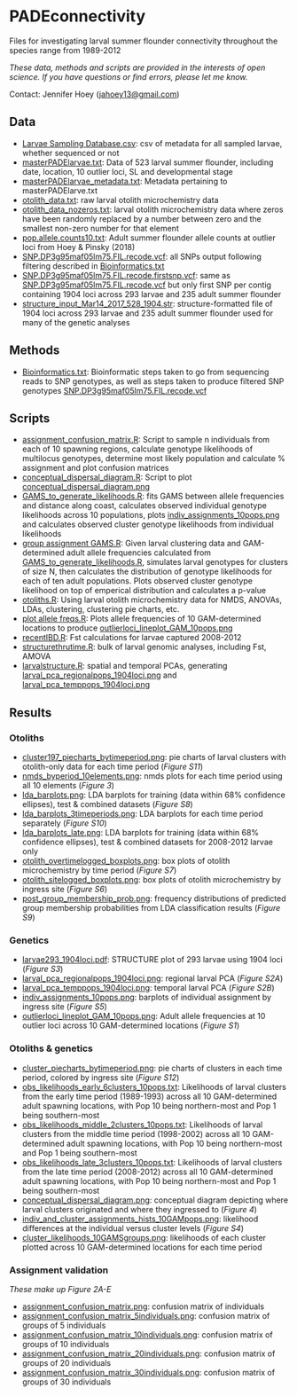 # PADEconnectivity
Files for investigating larval summer flounder connectivity throughout the species range from 1989-2012

_These data, methods and scripts are provided in the interests of open science. If you have questions or find errors, please let me know._

Contact:
Jennifer Hoey
(jahoey13@gmail.com)

## Data
* [Larvae Sampling Database.csv](https://github.com/pinskylab/PADEconnectivity/blob/master/Larvae%20Sampling%20Database.csv): csv of metadata for all sampled larvae, whether sequenced or not
* [masterPADElarvae.txt](https://github.com/pinskylab/PADEconnectivity/blob/master/masterPADElarvae.txt): Data of 523 larval summer flounder, including date, location, 10 outlier loci, SL and developmental stage
* [masterPADElarvae_metadata.txt](https://github.com/pinskylab/PADEconnectivity/blob/master/masterPADElarvae_metadata.txt): Metadata pertaining to masterPADElarve.txt
* [otolith_data.txt](https://github.com/pinskylab/PADEconnectivity/blob/master/otolith_data.txt): raw larval otolith microchemistry data
* [otolith_data_nozeros.txt](https://github.com/pinskylab/PADEconnectivity/blob/master/otolith_data_nozeros.txt): larval otolith microchemistry data where zeros have been randomly replaced by a number between zero and the smallest non-zero number for that element
* [pop.allele.counts10.txt](https://github.com/pinskylab/PADEconnectivity/blob/master/pop.allele.counts10.txt): Adult summer flounder allele counts at outlier loci from Hoey & Pinsky (2018)
* [SNP.DP3g95maf05lm75.FIL.recode.vcf](https://github.com/pinskylab/PADEconnectivity/blob/master/SNP.DP3g95maf05lm75.FIL.recode.vcf): all SNPs output following filtering described in [Bioinformatics.txt](https://github.com/pinskylab/PADEconnectivity/blob/master/Bioinformatics.txt)
* [SNP.DP3g95maf05lm75.FIL.recode.firstsnp.vcf](https://github.com/pinskylab/PADEconnectivity/blob/master/SNP.DP3g95maf05lm75.FIL.recode.firstsnp.vcf): same as [SNP.DP3g95maf05lm75.FIL.recode.vcf](https://github.com/pinskylab/PADEconnectivity/blob/master/SNP.DP3g95maf05lm75.FIL.recode.vcf) but only first SNP per contig containing 1904 loci across 293 larvae and 235 adult summer flounder
* [structure_input_Mar14_2017_528_1904.str](https://github.com/pinskylab/PADEconnectivity/blob/master/structure_input_Mar14_2017_528_1904.str): structure-formatted file of 1904 loci across 293 larvae and 235 adult summer flounder used for many of the genetic analyses

## Methods
* [Bioinformatics.txt](https://github.com/pinskylab/PADEconnectivity/blob/master/Bioinformatics.txt): Bioinformatic steps taken to go from sequencing reads to SNP genotypes, as well as steps taken to produce filtered SNP genotypes [SNP.DP3g95maf05lm75.FIL.recode.vcf](https://github.com/pinskylab/PADEconnectivity/blob/master/SNP.DP3g95maf05lm75.FIL.recode.vcf)

## Scripts
* [assignment_confusion_matrix.R](https://github.com/pinskylab/PADEconnectivity/blob/master/assignment_confusion_matrix.R): Script to sample n individuals from each of 10 spawning regions, calculate genotype likelihoods of multilocus genotypes, determine most likely population and calculate % assignment and plot confusion matrices
* [conceptual_dispersal_diagram.R](https://github.com/pinskylab/PADEconnectivity/blob/master/conceptual_dispersal_diagram.R): Script to plot [conceptual_dispersal_diagram.png](https://github.com/pinskylab/PADEconnectivity/blob/master/conceptual_dispersal_diagram.png)
* [GAMS_to_generate_likelihoods.R](https://github.com/pinskylab/PADEconnectivity/blob/master/GAMS_to_generate_likelihoods.R): fits GAMS between allele frequencies and distance along coast, calculates observed individual genotype likelihoods across 10 populations, plots [indiv_assignments_10pops.png](https://github.com/pinskylab/PADEconnectivity/blob/master/indiv_assignments_10pops.png) and calculates observed cluster genotype likelihoods from individual likelihoods
* [group assignment GAMS.R](https://github.com/pinskylab/PADEconnectivity/blob/master/group%20assignment%20GAMS.R): Given larval clustering data and GAM-determined adult allele frequencies calculated from [GAMS_to_generate_likelihoods.R](https://github.com/pinskylab/PADEconnectivity/blob/master/GAMS_to_generate_likelihoods.R), simulates larval genotypes for clusters of size N, then calculates the distribution of genotype likelihoods for each of ten adult populations. Plots observed cluster genotype likelihood on top of emperical distribution and calculates a p-value
* [otoliths.R](https://github.com/pinskylab/PADEconnectivity/blob/master/otoliths.R): Using larval otolith microchemistry data for NMDS, ANOVAs, LDAs, clustering, clustering pie charts, etc.
* [plot allele freqs.R](https://github.com/pinskylab/PADEconnectivity/blob/master/plot%20allele%20freqs.R): Plots allele frequencies of 10 GAM-determined locations to produce [outlierloci_lineplot_GAM_10pops.png](https://github.com/pinskylab/PADEconnectivity/blob/master/outlierloci_lineplot_GAM_10pops.png)
* [recentIBD.R](https://github.com/pinskylab/PADEconnectivity/blob/master/recentIBD.R): Fst calculations for larvae captured 2008-2012
* [structurethrutime.R](https://github.com/pinskylab/PADEconnectivity/blob/master/structurethrutime.R): bulk of larval genomic analyses, including Fst, AMOVA
* [larvalstructure.R](https://github.com/pinskylab/PADEconnectivity/blob/master/larvalstructure.R): spatial and temporal PCAs, generating [larval_pca_regionalpops_1904loci.png](https://github.com/pinskylab/PADEconnectivity/blob/master/larval_pca_regionalpops_1904loci.png) and [larval_pca_temppops_1904loci.png](https://github.com/pinskylab/PADEconnectivity/blob/master/larval_pca_temppops_1904loci.png)

## Results
### Otoliths
* [cluster197_piecharts_bytimeperiod.png](https://github.com/pinskylab/PADEconnectivity/blob/master/cluster197_piecharts_bytimeperiod.png): pie charts of larval clusters with otolith-only data for each time period (_Figure S11_)
* [nmds_byperiod_10elements.png](https://github.com/pinskylab/PADEconnectivity/blob/master/nmds_byperiod_10elements.png): nmds plots for each time period using all 10 elements (_Figure 3_)
* [lda_barplots.png](https://github.com/pinskylab/PADEconnectivity/blob/master/lda_barplots.png): LDA barplots for training (data within 68% confidence ellipses), test & combined datasets (_Figure S8_)
* [lda_barplots_3timeperiods.png](https://github.com/pinskylab/PADEconnectivity/blob/master/lda_barplots_3timeperiods.png): LDA barplots for each time period separately (_Figure S10_)
* [lda_barplots_late.png](https://github.com/pinskylab/PADEconnectivity/blob/master/lda_barplots_late.png): LDA barplots for training (data within 68% confidence ellipses), test & combined datasets for 2008-2012 larvae only
* [otolith_overtimelogged_boxplots.png](https://github.com/pinskylab/PADEconnectivity/blob/master/otolith_overtimelogged_boxplots.png): box plots of otolith microchemistry by time period (_Figure S7_)
* [otolith_sitelogged_boxplots.png](https://github.com/pinskylab/PADEconnectivity/blob/master/otolith_sitelogged_boxplots.png): box plots of otolith microchemistry by ingress site (_Figure S6_)
* [post_group_membership_prob.png](https://github.com/pinskylab/PADEconnectivity/blob/master/post_group_membership_prob.png): frequency distributions of predicted group membership probabilities from LDA classification results (_Figure S9_)
### Genetics
* [larvae293_1904loci.pdf](https://github.com/pinskylab/PADEconnectivity/blob/master/larvae293_1904loci.pdf): STRUCTURE plot of 293 larvae using 1904 loci (_Figure S3_)
* [larval_pca_regionalpops_1904loci.png](https://github.com/pinskylab/PADEconnectivity/blob/master/larval_pca_regionalpops_1904loci.png): regional larval PCA (_Figure S2A_)
* [larval_pca_temppops_1904loci.png](https://github.com/pinskylab/PADEconnectivity/blob/master/larval_pca_temppops_1904loci.png): temporal larval PCA (_Figure S2B_)
* [indiv_assignments_10pops.png](https://github.com/pinskylab/PADEconnectivity/blob/master/indiv_assignments_10pops.png): barplots of individual assignment by ingress site (_Figure S5_)
* [outlierloci_lineplot_GAM_10pops.png](https://github.com/pinskylab/PADEconnectivity/blob/master/outlierloci_lineplot_GAM_10pops.png): Adult allele frequencies at 10 outlier loci across 10 GAM-determined locations (_Figure S1_)
### Otoliths & genetics
* [cluster_piecharts_bytimeperiod.png](https://github.com/pinskylab/PADEconnectivity/blob/master/cluster_piecharts_bytimeperiod.png): pie charts of clusters in each time period, colored by ingress site (_Figure S12_)
* [obs_likelihoods_early_6clusters_10pops.txt](https://github.com/pinskylab/PADEconnectivity/blob/master/obs_likelihoods_early_6clusters_10pops.txt): Likelihoods of larval clusters from the early time period (1989-1993) across all 10 GAM-determined adult spawning locations, with Pop 10 being northern-most and Pop 1 being southern-most
* [obs_likelihoods_middle_2clusters_10pops.txt](https://github.com/pinskylab/PADEconnectivity/blob/master/obs_likelihoods_middle_2clusters_10pops.txt): Likelihoods of larval clusters from the middle time period (1998-2002) across all 10 GAM-determined adult spawning locations, with Pop 10 being northern-most and Pop 1 being southern-most
* [obs_likelihoods_late_3clusters_10pops.txt](https://github.com/pinskylab/PADEconnectivity/blob/master/obs_likelihoods_late_3clusters_10pops.txt): Likelihoods of larval clusters from the late time period (2008-2012) across all 10 GAM-determined adult spawning locations, with Pop 10 being northern-most and Pop 1 being southern-most
* [conceptual_dispersal_diagram.png](https://github.com/pinskylab/PADEconnectivity/blob/master/conceptual_dispersal_diagram.png): conceptual diagram depicting where larval clusters originated and where they ingressed to (_Figure 4_)
* [indiv_and_cluster_assignments_hists_10GAMpops.png](https://github.com/pinskylab/PADEconnectivity/blob/master/indiv_and_cluster_assignments_hists_10GAMpops.png): likelihood differences at the individual versus cluster levels (_Figure S4_)
* [cluster_likelihoods_10GAMSgroups.png](https://github.com/pinskylab/PADEconnectivity/blob/master/cluster_likelihoods_10GAMSgroups.png): likelihoods of each cluster plotted across 10 GAM-determined locations for each time period
### Assignment validation
_These make up Figure 2A-E_
* [assignment_confusion_matrix.png](https://github.com/pinskylab/PADEconnectivity/blob/master/assignment_confusion_matrix.png): confusion matrix of individuals
* [assignment_confusion_matrix_5individuals.png](https://github.com/pinskylab/PADEconnectivity/blob/master/assignment_confusion_matrix_5indiv.png): confusion matrix of groups of 5 individuals
* [assignment_confusion_matrix_10individuals.png](https://github.com/pinskylab/PADEconnectivity/blob/master/assignment_confusion_matrix_10indiv.png): confusion matrix of groups of 10 individuals
* [assignment_confusion_matrix_20individuals.png](https://github.com/pinskylab/PADEconnectivity/blob/master/assignment_confusion_matrix_20indiv.png): confusion matrix of groups of 20 individuals
* [assignment_confusion_matrix_30individuals.png](https://github.com/pinskylab/PADEconnectivity/blob/master/assignment_confusion_matrix_30indiv.png): confusion matrix of groups of 30 individuals
